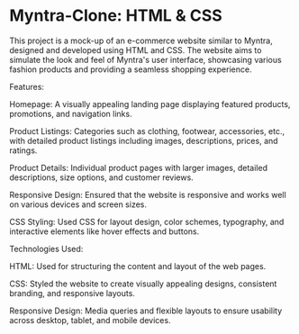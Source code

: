 # Myntra-Clone: HTML & CSS

This project is a mock-up of an e-commerce website similar to Myntra,
designed and developed using HTML and CSS. The website aims to simulate 
the look and feel of Myntra's user interface, showcasing various fashion 
products and providing a seamless shopping experience.

Features:

Homepage: A visually appealing landing page displaying featured products, promotions, and navigation links.

Product Listings: Categories such as clothing, footwear, accessories, etc., with detailed product listings including images, 
descriptions, prices, and ratings.

Product Details: Individual product pages with larger images, detailed descriptions, size options, and customer reviews.

Responsive Design: Ensured that the website is responsive and works well on various devices and screen sizes.

CSS Styling: Used CSS for layout design, color schemes, typography, and interactive elements like hover effects and buttons.

Technologies Used:

HTML: Used for structuring the content and layout of the web pages.

CSS: Styled the website to create visually appealing designs, consistent branding, and responsive layouts.

Responsive Design: Media queries and flexible layouts to ensure usability across desktop, tablet, and mobile devices.

